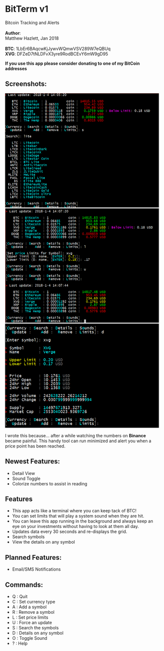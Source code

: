 # **BitTerm v1** 
Bitcoin Tracking and Alerts<br>
<br>
**Author**:<br>
Matthew Hazlett, Jan 2018<br>
<br>
**BTC**: 1LbEr6BAqcwKjJywvWQmwVSV289W7eQBUq<br>
**XVG**: DFZeD7tNLDFvX3yre9RodBCEvY6mW9gD95<br>

**If you use this app please consider donating to one of my BitCoin addresses**<br>

## **Screenshots**:
![Screenshot #1](/gfx/screenshot.gif)<br>
![Screenshot #2](/gfx/screenshot2.gif)<br>
![Screenshot #3](/gfx/screenshot3.gif)<br>

I wrote this because... after a while watching the numbers on **Binance** 
became painful. This handy tool can run minimized and alert you when a 
price point has been reached.

## **Newest Features**:
- Detail View
- Sound Toggle
- Colorize numbers to assist in reading

## **Features**
- This app acts like a terminal where you can keep tack of BTC!
- You can set limits that will play a system sound when they are hit.
- You can leave this app running in the background and always keep an eye
on your investments without having to look at them all day.
- Updates data every 30 seconds and re-displays the grid.
- Search symbols 
- View the details on any symbol

## **Planned Features**:
- Email/SMS Notifications

## **Commands**:
- Q : Quit
- C : Set currency type
- A : Add a symbol
- R : Remove a symbol
- L : Set price limits
- U : Force an update
- S : Search the symbols
- D : Details on any symbol
- O : Toggle Sound
- ? : Help
